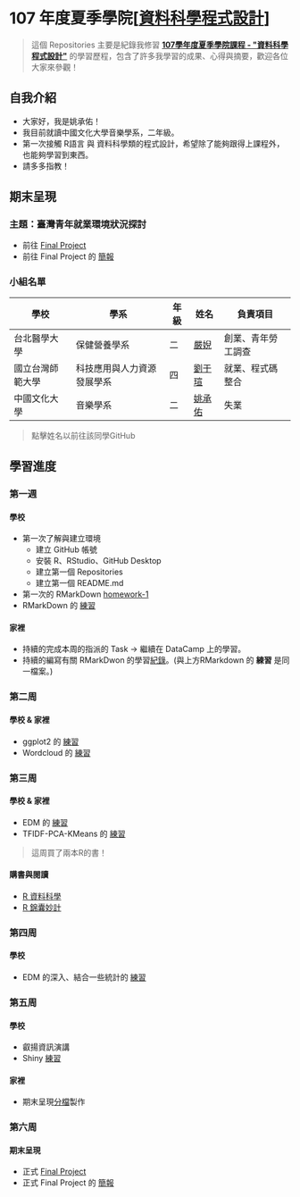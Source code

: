 ﻿# 107 年度夏季學院[[資料科學程式設計](https://github.com/NTU-CSX-DataScience/106Summer)]
> 這個 Repositories 主要是紀錄我修習 **[107學年度夏季學院課程 - "資料科學程式設計"](https://github.com/NTU-CSX-DataScience/106Summer)** 的學習歷程，包含了許多我學習的成果、心得與摘要，歡迎各位大家來參觀！
## 自我介紹
* 大家好，我是姚承佑！
* 我目前就讀中國文化大學音樂學系，二年級。
* 第一次接觸 R語言 與 資料科學類的程式設計，希望除了能夠跟得上課程外，也能夠學習到東西。
* 請多多指教！
## 期末呈現
### 主題：臺灣青年就業環境狀況探討
* 前往 [Final Project](https://claire-liu.shinyapps.io/YouthEmployment/)
* 前往 Final Project 的 [簡報](https://docs.google.com/presentation/d/1Jp7PeDjWLMxoYbdR-pp-7UQUR-UNukl1DFnpWUTajdU/edit?usp=sharing)
### 小組名單
| 學校 | 學系 | 年級 | 姓名 | 負責項目 |
|-----|------|-----|------|--------|
|台北醫學大學|保健營養學系|二|[嚴婗](https://github.com/nicoleyen/ex1)|創業、青年勞工調查|
|國立台灣師範大學|科技應用與人力資源發展學系|四|[劉于瑄](https://github.com/yuly830914/CSX_RProject)|就業、程式碼整合|
|中國文化大學|音樂學系|二|[姚承佑](https://github.com/pccuyao/CSX_RProject_Summer_2018)|失業|
> 點擊姓名以前往該同學GitHub
## 學習進度
### 第一週
#### 學校
* 第一次了解與建立環境
    * 建立 GitHub 帳號
    * 安裝 R、RStudio、GitHub Desktop
    * 建立第一個 Repositories
    * 建立第一個 README.md
* 第一次的 RMarkDown [homework-1](https://pccuyao.github.io/CSX_RProject_Summer_2018/week1/hw1.html)
* RMarkDown 的 [練習](https://pccuyao.github.io/CSX_RProject_Summer_2018/week1/RMARK_EXER.html)
#### 家裡
* 持續的完成本周的指派的 Task -> 繼續在 DataCamp 上的學習。
* 持續的編寫有關 RMarkDwon 的學習[紀錄](https://pccuyao.github.io/CSX_RProject_Summer_2018/week1/RMARK_EXER.html)。(與上方RMarkdown 的 **練習** 是同一檔案。)
### 第二周
#### 學校 & 家裡
* ggplot2 的 [練習](https://pccuyao.github.io/CSX_RProject_Summer_2018/week2/ggplot_ex1.html)
* Wordcloud 的 [練習](https://pccuyao.github.io/CSX_RProject_Summer_2018/week2/Text_Ex.html)
### 第三周
#### 學校 & 家裡
* EDM 的 [練習](https://pccuyao.github.io/CSX_RProject_Summer_2018/week3/Olympic_120.html)
* TFIDF-PCA-KMeans 的 [練習](https://pccuyao.github.io/CSX_RProject_Summer_2018/week3/TFIDF_PDA_KMENAS.html)
> 這周買了兩本R的書！
#### 購書與閱讀
* [R 資料科學](http://www.books.com.tw/products/0010765714)
* [R 錦囊妙計](http://www.books.com.tw/products/0010624153)
### 第四周
#### 學校
* EDM 的深入、結合一些統計的 [練習](https://pccuyao.github.io/CSX_RProject_Summer_2018/week4/EDA_Advanced.html)
### 第五周
#### 學校
* 叡揚資訊演講
* Shiny [練習](https://github.com/pccuyao/CSX_RProject_Summer_2018/blob/master/week5/Practice_Shiny/app.R)
#### 家裡
* 期末呈現[分檔](https://github.com/pccuyao/CSX_RProject_Summer_2018/blob/master/week5/Project-Part_Yao/app.R)製作
### 第六周
#### 期末呈現
* 正式 [Final Project](https://claire-liu.shinyapps.io/YouthEmployment/)
* 正式 Final Project 的 [簡報](https://docs.google.com/presentation/d/1Jp7PeDjWLMxoYbdR-pp-7UQUR-UNukl1DFnpWUTajdU/edit?usp=sharing)